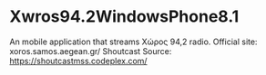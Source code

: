 # Xwros94.2WindowsPhone8.1
An mobile application that streams Χώρος 94,2 radio.
Official site: xoros.samos.aegean.gr/
Shoutcast Source: https://shoutcastmss.codeplex.com/
